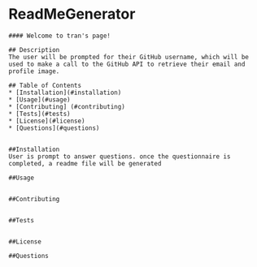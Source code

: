 # ReadMeGenerator
    #### Welcome to tran's page!

    ## Description
    The user will be prompted for their GitHub username, which will be used to make a call to the GitHub API to retrieve their email and profile image. 

    ## Table of Contents 
    * [Installation](#installation)
    * [Usage](#usage)
    * [Contributing] (#contributing)
    * [Tests](#tests)
    * [License](#license)
    * [Questions](#questions)


    ##Installation
    User is prompt to answer questions. once the questionnaire is completed, a readme file will be generated

    ##Usage
    

    ##Contributing
    

    ##Tests
     

    ##License 

    ##Questions 

    

    